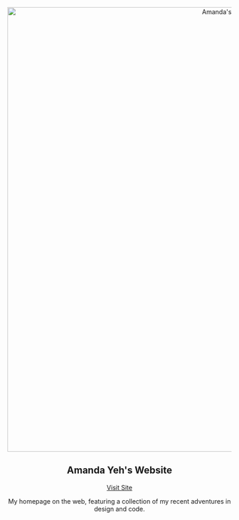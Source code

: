 <p align="center">
  <img src="blob:https://imgur.com/2b0513d0-b427-4cdb-b01a-ff7e7e0ded27" alt="Amanda's homepage" width="1000px" >
</p>

<h2 align="center">Amanda Yeh's Website</h2>

<a href="https://amandayeh.com/" >
  <p align="center">Visit Site</p>
</a>

<p align="center">My homepage on the web, featuring a collection of my recent adventures in design and code.</p>
